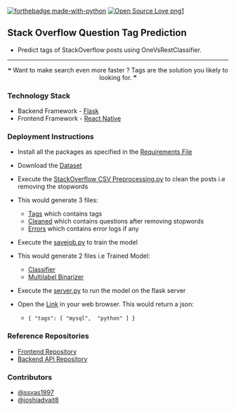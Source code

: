 [![forthebadge made-with-python](http://ForTheBadge.com/images/badges/made-with-python.svg)](https://www.python.org/) [![Open Source Love png1](https://badges.frapsoft.com/os/v1/open-source.png?v=103)](https://github.com/ellerbrock/open-source-badges/) 
## Stack Overflow Question Tag Prediction 
- Predict tags of StackOverflow posts using OneVsRestClassifier.
--------------------------------------------------------------------
<div align="center">
 &#10077; Want to make search even more faster ? Tags are the solution you likely to looking for. &#10078;
 </div>

 

### Technology Stack
- Backend Framework - [Flask](https://palletsprojects.com/p/flask/)
- Frontend Framework - [React Native](https://facebook.github.io/react-native/)

### Deployment Instructions
- Install all the packages as specified in the 
[Requirements File](https://github.com/ssvas1997/Stack-Overflow-Tag-Prediction/blob/master/requirements.txt "requirements.txt") 

- Download the [Dataset](https://www.kaggle.com/c/facebook-recruiting-iii-keyword-extraction/data)

- Execute the [StackOverflow CSV Preprocessing.py](https://github.com/ssvas1997/Stack-Overflow-Tag-Prediction/blob/master/StackOverflow_CSV_Preprocessing.py "stackoverflow preprocess") to clean the posts i.e removing the stopwords

- This would generate 3 files:
  * [Tags](https://github.com/ssvas1997/Stack-Overflow-Tag-Prediction/blob/master/Tags.txt) which contains tags
  * [Cleaned](https://github.com/ssvas1997/Stack-Overflow-Tag-Prediction/blob/master/cleaned.txt) which contains questions after removing stopwords
  * [Errors](https://github.com/ssvas1997/Stack-Overflow-Tag-Prediction/blob/master/error_log.txt) which contains error logs if any

- Execute the [savejob.py](https://github.com/ssvas1997/Stack-Overflow-Tag-Prediction/blob/master/savejob.py) to train the model
- This would generate 2 files i.e Trained Model:
  * [Classifier](https://github.com/ssvas1997/Stack-Overflow-Tag-Prediction/blob/master/clf.txt)
  * [Multilabel Binarizer](https://github.com/ssvas1997/Stack-Overflow-Tag-Prediction/blob/master/multibin.txt)

- Execute the [server.py](https://github.com/ssvas1997/Stack-Overflow-Tag-Prediction/blob/master/server.py) to run the model on the flask server

- Open the [Link](http://127.0.0.1:5000/?q=%22connection%20failed%20between%20mysql%20and%20tkinter%22) in your web browser. This would return a json:
  - `{
  "tags": [
    "mysql", 
    "python"
  ]
}` 

### Reference Repositories
- [Frontend Repository](https://github.com/joshiadvait8/overCode)
- [Backend API Repository](https://github.com/ssvas1997/overcode-Tag-Prediction-Backend)


### Contributors
- [@ssvas1997](https://github.com/ssvas1997)
- [@joshiadvait8](https://github.com/joshiadvait8)
